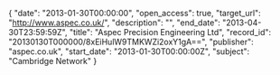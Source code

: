 {
  "date": "2013-01-30T00:00:00", 
  "open_access": true, 
  "target_url": "http://www.aspec.co.uk/", 
  "description": "", 
  "end_date": "2013-04-30T23:59:59Z", 
  "title": "Aspec Precision Engineering Ltd", 
  "record_id": "20130130T000000/8xEiHulW9TMKWZi2oxY1gA==", 
  "publisher": "aspec.co.uk", 
  "start_date": "2013-01-30T00:00:00Z", 
  "subject": "Cambridge Network"
}

